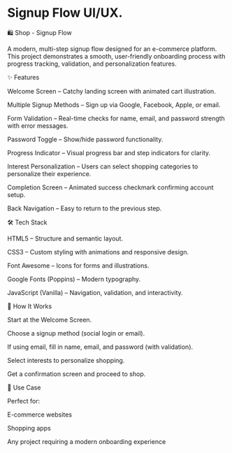 # Signup Flow UI/UX.
🛍️ Shop - Signup Flow

A modern, multi-step signup flow designed for an e-commerce platform.
This project demonstrates a smooth, user-friendly onboarding process with progress tracking, validation, and personalization features.

✨ Features

Welcome Screen – Catchy landing screen with animated cart illustration.

Multiple Signup Methods – Sign up via Google, Facebook, Apple, or email.

Form Validation – Real-time checks for name, email, and password strength with error messages.

Password Toggle – Show/hide password functionality.

Progress Indicator – Visual progress bar and step indicators for clarity.

Interest Personalization – Users can select shopping categories to personalize their experience.

Completion Screen – Animated success checkmark confirming account setup.

Back Navigation – Easy to return to the previous step.

🛠️ Tech Stack

HTML5 – Structure and semantic layout.

CSS3 – Custom styling with animations and responsive design.

Font Awesome – Icons for forms and illustrations.

Google Fonts (Poppins) – Modern typography.

JavaScript (Vanilla) – Navigation, validation, and interactivity.

🚀 How It Works

Start at the Welcome Screen.

Choose a signup method (social login or email).

If using email, fill in name, email, and password (with validation).

Select interests to personalize shopping.

Get a confirmation screen and proceed to shop.

📌 Use Case

Perfect for:

E-commerce websites

Shopping apps

Any project requiring a modern onboarding experience
